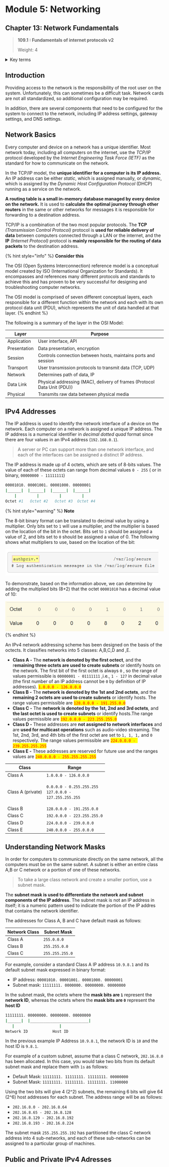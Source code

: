 # Module 5: Networking

## Chapter 13: Network Fundamentals

> **109.1 : Fundamentals of internet protocols v2**
>
> Weight: 4

<details>

<summary>Key terms</summary>

`/etc/services` File used to map applications service names to port numbers and can be modified only by the root user.

`IPv4, IPv6` The IPv4 addresses are made up of four 8-bit octests for a total of 32-bits, whereas the IPv6 addresses are based on 128-bits

`Subnetting` A subnet is either an entire class A,B, or C network or a portion of one of these networks.

`TCP, UDP, ICMP` Three communicatoin protocols that make up the Internet Protocol Suite.

* TCP (Transmission Control Protocol) provides connection-oriented service between two application exchanging data and guarantees delivery of data. (i.e ftp and telnet are two commands that use TCP for transport).
* UDP (User Datagram Protocol) provides connection-less service between two application exchaging without guaranteeing the transfer of data. UDP is faster than TCP and is used in services such as VoIP, Straming Video, and DNS
* ICMP (Internet Control Message Protocol) Is a diagnostic protocol used to notify about network problems which are causing delivery failures.

`dig` The dig (Domain Informatin Groper) command is used for troubleshooting the configuration of DNS servers.

`host` The host command is used to resolve hostnames to IP addresses and IP addressses to hostnames.

`route` Command used to view and update the IP routing table.

</details>

## Introduction

Providing access to the network is the responsibility of the root user on the system. Unfortunately, this can sometimes be a difficult task. Network cards are not all standardized, so additional configuration may be required.

In addition, there are several components that need to be configured for the system to connect to the network, including IP address settings, gateway settings, and DNS settings.

## Network Basics

Every computer and device on a network has a unique identifier. Most network today, including all computers on the internet, use the _TCP/IP_ protocol developed by the _Internet Engineering Task Force (IETF)_ as the standard for how to communicate on the network.

In the TCP/IP model, the **unique identifier for a computer is its IP address.** An IP address can be either _static_, which is assigned manually, or _dynamic_, which is assigned by the _Dynamic Host Configuration Protocol_ (DHCP) running as a service on the network.

**A routing table is a small in-memory database managed by every device on the network.** It is used to **calculate the optimal journey through other routers** in the same or other networks for messages it is responsible for forwarding to a destination address.

TCP/IP is a combination of the two most popular protocols. The **TCP** _(Transmission Control Protocol)_ protocol is **used for reliable delivery of data** between computers connected through a LAN or the internet, and the **IP** _(Internet Protocol)_ protocol is **mainly responsible for the routing of data packets** to the destination address.

{% hint style="info" %}
**Consider this**

The OSI (Open Systems Interconnection) reference model is a conceptual model created by ISO (International Organization for Standards). It encompasses and references many different protocols and standards to achieve this and has proven to be very successful for designing and troubleshooting computer networks.

The OSI model is comprised of seven different conceptual layers, each responsible for a different function within the network and each with its own protocol data unit (PDU), which represents the unit of data handled at that layer.
{% endhint %}

The following is a summary of the layer in the OSI Model:

| Layer        | Purpose                                                                  |
| ------------ | ------------------------------------------------------------------------ |
| Application  | User interface, API                                                      |
| Presentation | Data presentation, encryption                                            |
| Session      | Controls connection between hosts, maintains ports and session           |
| Transport    | User transmission protocols to transmit data (TCP, UDP)                  |
| Network      | Determines path of data, IP                                              |
| Data Link    | Physical addressing (MAC), delivery of frames (Protocol Data Unit (PDU)) |
| Physical     | Transmits raw data between physical media                                |

## IPv4 Addresses

The IP address is used to identify the network interface of a device on the network. Each computer on a network is assigned a unique IP address. The IP address is a numerical identifier in _decimal dotted quad_ format since there are four values in an IPv4 address (`192.168.0.1`).&#x20;

> A server or PC can support more than one network interface, and each of the interfaces can be assigned a distinct IP address.

The IP address is made up of 4 octets, which are sets of 8-bits values. The value of each of these octets can range from decimal values `0 - 255` ( or in binary, `00000000 - 11111111`)

```bash
00001010. 00001001. 00001000. 00000001
|______|  |______|  |______|  |______|  
    |         |         |         |
Octet #1   Octet #2   Octet #3  Octet #4
```

{% hint style="warning" %}
**Note**

The 8-bit binary format can be translated to decimal value by using a multiplier. Only bits set to `1` will use a multiplier, and the multiplier is based on the location of the bit in the octet. Bits set to `1` should be assigned a value of 2, and bits set to `0` should be assigned a value of 0. The following shows what multipliers to use, based on the location of the bit:

<img src="../.gitbook/assets/imagen (3).png" alt="" data-size="original">

To demonstrate, based on the information above, we can determine by adding the multiplied bits (8+2) that the octet `00001010` has a decimal value of 10:

![](<../.gitbook/assets/imagen (2).png>)
{% endhint %}

An IPv4 network addressing scheme has been designed on the basis of the octects. It classifies networks into 5 classes: A,B,C,D and ,E.

* **Class A -** The **network is denoted by the first octect**, and the r**emaining three octets are used to create subnets** or identify hosts on the network. The first bit of the first octet is always `0` , so the range of values permissible is `00000001 - 01111111` ,i.e., `1 - 127` in decimal value (the first number of an IP address cannot be `0` by definition of IP addresses).  <mark style="color:red;">`1.0.0.0 - 126.0.0.0`</mark>
* **Class B -** The **network is denoted by the 1st and 2nd octets**, and the **remaining 2 octets are used to create subnets** or identify hosts. The range values permissible are <mark style="color:red;">`128.0.0.0 - 191.255.0.0`</mark>&#x20;
* **Class C -** The **network is denoted by the 1st, 2nd and 3rd octets**, and **the last octet is used to create subnets** or identify hosts.The range values permissible are <mark style="color:red;">`192.0.0.0 - 223.255.255.0`</mark>&#x20;
* **Class D -** These addresses are **not assigned to network interfaces** and are **used for multicast operations** such as audio-video streaming. The 1st, 2nd, 3rd, and 4th bits of the first octet are set to `1, 1, 1,` and `0` respectively. The range values permissible are <mark style="color:red;">`224.0.0.0 - 239.255.255.255`</mark>&#x20;
* **Class E -** These addresses are reserved for future use and the ranges values are <mark style="color:red;">`240.0.0.0 - 255.255.255.255`</mark>

| Class             | Range                                                                                   |
| ----------------- | --------------------------------------------------------------------------------------- |
| Class A           | `1.0.0.0 - 126.0.0.0`                                                                   |
| Class A (private) | <p><code>0.0.0.0 - 0.255.255.255</code><br><code>127.0.0.0 - 127.255.255.255</code></p> |
| Class B           | `128.0.0.0 - 191.255.0.0`                                                               |
| Class C           | `192.0.0.0 - 223.255.255.0`                                                             |
| Class D           | `224.0.0.0 - 239.0.0.0`                                                                 |
| Class E           | `240.0.0.0 - 255.0.0.0`                                                                 |

## Understanding Network Masks

In order for computers to communicate directly on the same network, all the computers must be on the same subnet. A subnet is either an entire class A,B or C network or a portion of one of these networks.

> To take a large class network and create a smaller portion, use a subnet mask.

The **subnet mask is used to differentiate the network and subnet components of the IP address**. The subnet mask is not an IP address in itself; it is a numeric pattern used to indicate the portion of the IP addres that contains the network identifier.

The addresses for Class A, B and C have default mask as follows:

| Network Class | Subnet Mask     |
| ------------- | --------------- |
| Class A       | `255.0.0.0`     |
| Class B       | `255.255.0.0`   |
| Class C       | `255.255.255.0` |

For example, consider a standard Class A IP address `10.9.8.1` and its default subnet mask expressed in binary format:

* IP address: `00001010. 00001001. 00001000. 00000001`
* Subnet mask: `11111111. 0000000. 00000000. 00000000`

In the subnet mask, the octets where the **mask bits are `1`** represent the **network ID**, whereas the octets where the **mask bits are `0`** represent the **host ID**

```bash
11111111. 00000000. 00000000. 00000000
|______|  |__________________________|  
   |                    |
Network ID           Host ID
```

In the previous example IP Address `10.9.8.1`, the network ID is `10` and the host ID is `9.8.1`.

For example of a custom subnet, assume that a class C network, `202.16.8.0` has been allocated. In this case, you would take two bits from its default subnet mask and replace them with `1s` as follows:

* Default Mask: `11111111. 11111111. 11111111. 00000000`
* Subnet Mask: `11111111. 11111111. 11111111. 11000000`

Using the two bits will give 4 (2^2) subnets, the remaining 6 bits will give 64 (2^6) host addresses for each subnet. The address range will be as follows:

* `202.16.8.0 - 202.16.8.64`
* `202.16.8.65 - 202.16.8.128`
* `202.16.8.129 - 202.16.8.192`
* `202.16.8.193 - 202.16.8.224`

The subnet mask `255.255.255.192` has partitioned the class C network address into 4 sub-networks, and each of these sub-networks can be assigned to a particular group of machines.

## Public and Private IPv4 Adresses



















